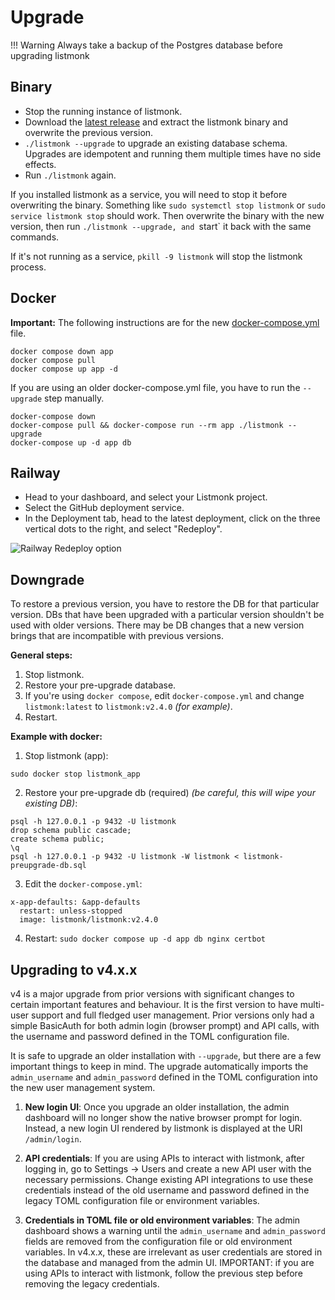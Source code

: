 # Upgrade

!!! Warning
    Always take a backup of the Postgres database before upgrading listmonk

## Binary
- Stop the running instance of listmonk.
- Download the [latest release](https://github.com/knadh/listmonk/releases) and extract the listmonk binary and overwrite the previous version.
- `./listmonk --upgrade` to upgrade an existing database schema. Upgrades are idempotent and running them multiple times have no side effects.
- Run `./listmonk` again.

If you installed listmonk as a service, you will need to stop it before overwriting the binary. Something like `sudo systemctl stop listmonk` or `sudo service listmonk stop` should work. Then overwrite the binary with the new version, then run `./listmonk --upgrade, and `start` it back with the same commands.

If it's not running as a service, `pkill -9 listmonk` will stop the listmonk process.

## Docker
**Important:** The following instructions are for the new [docker-compose.yml](https://github.com/knadh/listmonk/blob/master/docker-compose.yml) file.

```shell
docker compose down app
docker compose pull
docker compose up app -d
```

If you are using an older docker-compose.yml file, you have to run the `--upgrade` step manually.

```shell
docker-compose down
docker-compose pull && docker-compose run --rm app ./listmonk --upgrade
docker-compose up -d app db
```



## Railway
- Head to your dashboard, and select your Listmonk project.
- Select the GitHub deployment service.
- In the Deployment tab, head to the latest deployment, click on the three vertical dots to the right, and select "Redeploy".

![Railway Redeploy option](https://user-images.githubusercontent.com/55474996/226517149-6dc512d5-f862-46f7-a57d-5e55b781ff53.png)

## Downgrade

To restore a previous version, you have to restore the DB for that particular version. DBs that have been upgraded with a particular version shouldn't be used with older versions. There may be DB changes that a new version brings that are incompatible with previous versions.

**General steps:**

1. Stop listmonk.
2. Restore your pre-upgrade database.
3. If you're using `docker compose`, edit `docker-compose.yml` and change `listmonk:latest` to `listmonk:v2.4.0` _(for example)_.
4. Restart.

**Example with docker:**

1. Stop listmonk (app):
```
sudo docker stop listmonk_app
```
2. Restore your pre-upgrade db (required) _(be careful, this will wipe your existing DB)_:
```
psql -h 127.0.0.1 -p 9432 -U listmonk
drop schema public cascade;
create schema public;
\q
psql -h 127.0.0.1 -p 9432 -U listmonk -W listmonk < listmonk-preupgrade-db.sql
```
3. Edit the `docker-compose.yml`:
```
x-app-defaults: &app-defaults
  restart: unless-stopped
  image: listmonk/listmonk:v2.4.0
```
4. Restart:
`sudo docker compose up -d app db nginx certbot`


## Upgrading to v4.x.x
v4 is a major upgrade from prior versions with significant changes to certain important features and behaviour. It is the first version to have multi-user support and full fledged user management. Prior versions only had a simple BasicAuth for both admin login (browser prompt) and API calls, with the username and password defined in the TOML configuration file.

It is safe to upgrade an older installation with `--upgrade`, but there are a few important things to keep in mind. The upgrade automatically imports the `admin_username` and `admin_password` defined in the TOML configuration into the new user management system.

1. **New login UI**: Once you upgrade an older installation, the admin dashboard will no longer show the native browser prompt for login. Instead, a new login UI rendered by listmonk is displayed at the URI `/admin/login`.

1. **API credentials**: If you are using APIs to interact with listmonk, after logging in, go to Settings -> Users and create a new API user with the necessary permissions. Change existing API integrations to use these credentials instead of the old username and password defined in the legacy TOML configuration file or environment variables.

1. **Credentials in TOML file or old environment variables**: The admin dashboard shows a warning until the `admin_username` and `admin_password` fields are removed from the configuration file or old environment variables. In v4.x.x, these are irrelevant as user credentials are stored in the database and managed from the admin UI. IMPORTANT: if you are using APIs to interact with listmonk, follow the previous step before removing the legacy credentials.
